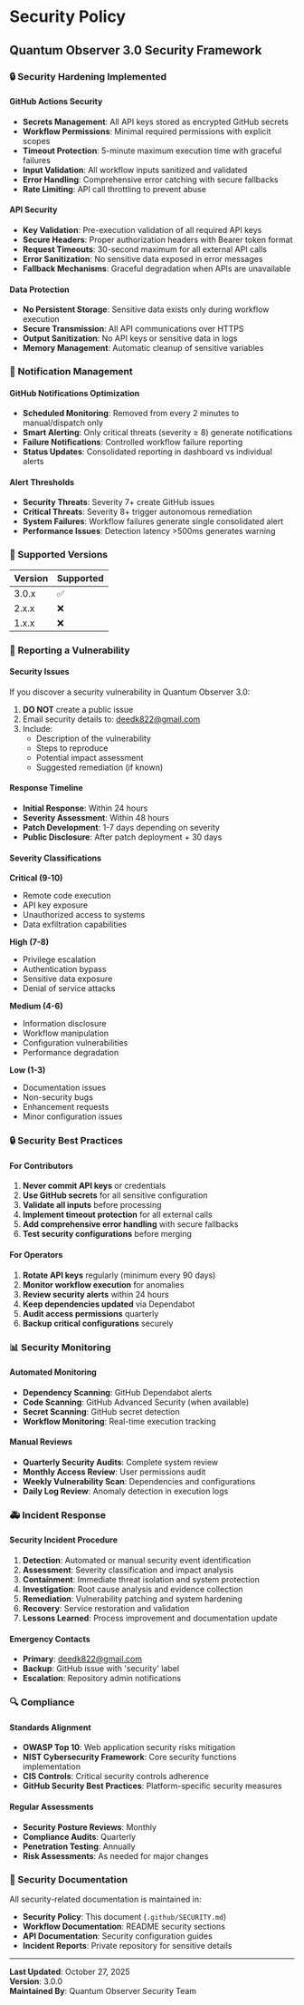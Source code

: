 # Security Policy

## Quantum Observer 3.0 Security Framework

### 🔒 Security Hardening Implemented

#### GitHub Actions Security
- **Secrets Management**: All API keys stored as encrypted GitHub secrets
- **Workflow Permissions**: Minimal required permissions with explicit scopes
- **Timeout Protection**: 5-minute maximum execution time with graceful failures
- **Input Validation**: All workflow inputs sanitized and validated
- **Error Handling**: Comprehensive error catching with secure fallbacks
- **Rate Limiting**: API call throttling to prevent abuse

#### API Security
- **Key Validation**: Pre-execution validation of all required API keys
- **Secure Headers**: Proper authorization headers with Bearer token format
- **Request Timeouts**: 30-second maximum for all external API calls
- **Error Sanitization**: No sensitive data exposed in error messages
- **Fallback Mechanisms**: Graceful degradation when APIs are unavailable

#### Data Protection
- **No Persistent Storage**: Sensitive data exists only during workflow execution
- **Secure Transmission**: All API communications over HTTPS
- **Output Sanitization**: No API keys or sensitive data in logs
- **Memory Management**: Automatic cleanup of sensitive variables

### 🚨 Notification Management

#### GitHub Notifications Optimization
- **Scheduled Monitoring**: Removed from every 2 minutes to manual/dispatch only
- **Smart Alerting**: Only critical threats (severity ≥ 8) generate notifications
- **Failure Notifications**: Controlled workflow failure reporting
- **Status Updates**: Consolidated reporting in dashboard vs individual alerts

#### Alert Thresholds
- **Security Threats**: Severity 7+ create GitHub issues
- **Critical Threats**: Severity 8+ trigger autonomous remediation
- **System Failures**: Workflow failures generate single consolidated alert
- **Performance Issues**: Detection latency >500ms generates warning

### 🔧 Supported Versions

| Version | Supported          |
| ------- | ------------------ |
| 3.0.x   | :white_check_mark: |
| 2.x.x   | :x:                |
| 1.x.x   | :x:                |

### 🚨 Reporting a Vulnerability

#### Security Issues
If you discover a security vulnerability in Quantum Observer 3.0:

1. **DO NOT** create a public issue
2. Email security details to: deedk822@gmail.com
3. Include:
   - Description of the vulnerability
   - Steps to reproduce
   - Potential impact assessment
   - Suggested remediation (if known)

#### Response Timeline
- **Initial Response**: Within 24 hours
- **Severity Assessment**: Within 48 hours
- **Patch Development**: 1-7 days depending on severity
- **Public Disclosure**: After patch deployment + 30 days

#### Severity Classifications

**Critical (9-10)**
- Remote code execution
- API key exposure
- Unauthorized access to systems
- Data exfiltration capabilities

**High (7-8)**
- Privilege escalation
- Authentication bypass
- Sensitive data exposure
- Denial of service attacks

**Medium (4-6)**
- Information disclosure
- Workflow manipulation
- Configuration vulnerabilities
- Performance degradation

**Low (1-3)**
- Documentation issues
- Non-security bugs
- Enhancement requests
- Minor configuration issues

### 🔒 Security Best Practices

#### For Contributors
1. **Never commit API keys** or credentials
2. **Use GitHub secrets** for all sensitive configuration
3. **Validate all inputs** before processing
4. **Implement timeout protection** for all external calls
5. **Add comprehensive error handling** with secure fallbacks
6. **Test security configurations** before merging

#### For Operators
1. **Rotate API keys** regularly (minimum every 90 days)
2. **Monitor workflow execution** for anomalies
3. **Review security alerts** within 24 hours
4. **Keep dependencies updated** via Dependabot
5. **Audit access permissions** quarterly
6. **Backup critical configurations** securely

### 📊 Security Monitoring

#### Automated Monitoring
- **Dependency Scanning**: GitHub Dependabot alerts
- **Code Scanning**: GitHub Advanced Security (when available)
- **Secret Scanning**: GitHub secret detection
- **Workflow Monitoring**: Real-time execution tracking

#### Manual Reviews
- **Quarterly Security Audits**: Complete system review
- **Monthly Access Review**: User permissions audit
- **Weekly Vulnerability Scan**: Dependencies and configurations
- **Daily Log Review**: Anomaly detection in execution logs

### 🚑 Incident Response

#### Security Incident Procedure
1. **Detection**: Automated or manual security event identification
2. **Assessment**: Severity classification and impact analysis
3. **Containment**: Immediate threat isolation and system protection
4. **Investigation**: Root cause analysis and evidence collection
5. **Remediation**: Vulnerability patching and system hardening
6. **Recovery**: Service restoration and validation
7. **Lessons Learned**: Process improvement and documentation update

#### Emergency Contacts
- **Primary**: deedk822@gmail.com
- **Backup**: GitHub issue with 'security' label
- **Escalation**: Repository admin notifications

### 🔍 Compliance

#### Standards Alignment
- **OWASP Top 10**: Web application security risks mitigation
- **NIST Cybersecurity Framework**: Core security functions implementation
- **CIS Controls**: Critical security controls adherence
- **GitHub Security Best Practices**: Platform-specific security measures

#### Regular Assessments
- **Security Posture Reviews**: Monthly
- **Compliance Audits**: Quarterly
- **Penetration Testing**: Annually
- **Risk Assessments**: As needed for major changes

### 📝 Security Documentation

All security-related documentation is maintained in:
- **Security Policy**: This document (`.github/SECURITY.md`)
- **Workflow Documentation**: README security sections
- **API Documentation**: Security configuration guides
- **Incident Reports**: Private repository for sensitive details

---

**Last Updated**: October 27, 2025  
**Version**: 3.0.0  
**Maintained By**: Quantum Observer Security Team